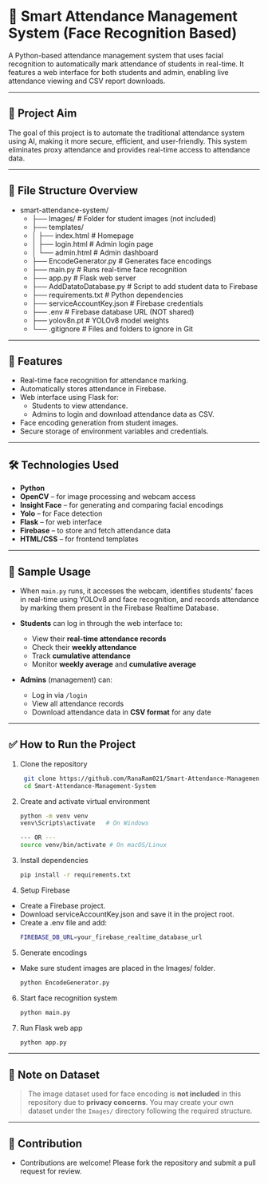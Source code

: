 # 📸 Smart Attendance Management System (Face Recognition Based)

A Python-based attendance management system that uses facial recognition to automatically mark attendance of students in real-time. It features a web interface for both students and admin, enabling live attendance viewing and CSV report downloads.

---

## 🎯 Project Aim

The goal of this project is to automate the traditional attendance system using AI, making it more secure, efficient, and user-friendly. This system eliminates proxy attendance and provides real-time access to attendance data.

---

## 📁 File Structure Overview 
- smart-attendance-system/
  - ├── Images/                    # Folder for student images (not included)
  - ├── templates/
  - │   ├── index.html             # Homepage
  - │   ├── login.html             # Admin login page
  - │   └── admin.html             # Admin dashboard
  - ├── EncodeGenerator.py         # Generates face encodings
  - ├── main.py                    # Runs real-time face recognition
  - ├── app.py                     # Flask web server
  - ├── AddDatatoDatabase.py       # Script to add student data to Firebase
  - ├── requirements.txt           # Python dependencies
  - ├── serviceAccountKey.json     # Firebase credentials 
  - ├── .env                       # Firebase database URL (NOT shared)
  - ├── yolov8n.pt                 # YOLOv8 model weights
  - └── .gitignore                 # Files and folders to ignore in Git

---

## 🚀 Features

- Real-time face recognition for attendance marking.
- Automatically stores attendance in Firebase.
- Web interface using Flask for:
  - Students to view attendance.
  - Admins to login and download attendance data as CSV.
- Face encoding generation from student images.
- Secure storage of environment variables and credentials.

---

## 🛠️ Technologies Used

- **Python**
- **OpenCV** – for image processing and webcam access
- **Insight Face** – for generating and comparing facial encodings
- **Yolo** – for Face detection
- **Flask** – for web interface
- **Firebase** – to store and fetch attendance data
- **HTML/CSS** – for frontend templates

---

## 🧪 Sample Usage

- When `main.py` runs, it accesses the webcam, identifies students' faces in real-time using YOLOv8 and face recognition, and records attendance by marking them present in the Firebase Realtime Database.

- **Students** can log in through the web interface to:
  - View their **real-time attendance records**
  - Check their **weekly attendance**
  - Track **cumulative attendance**
  - Monitor **weekly average** and **cumulative average**

- **Admins** (management) can:
  - Log in via `/login`
  - View all attendance records
  - Download attendance data in **CSV format** for any date

---

## ✅ How to Run the Project

1. Clone the repository
   ```bash
    git clone https://github.com/RanaRam021/Smart-Attendance-Management-System.git
    cd Smart-Attendance-Management-System

2. Create and activate virtual environment
    ```bash
    python -m venv venv
    venv\Scripts\activate   # On Windows
    
    --- OR ---
    source venv/bin/activate # On macOS/Linux

3. Install dependencies
    ```bash
    pip install -r requirements.txt

4. Setup Firebase
- Create a Firebase project.
- Download serviceAccountKey.json and save it in the project root.
- Create a .env file and add:
    ```bash
    FIREBASE_DB_URL=your_firebase_realtime_database_url

5. Generate encodings
- Make sure student images are placed in the Images/ folder.
    ```bash
    python EncodeGenerator.py

6. Start face recognition system
    ```bash
    python main.py

7. Run Flask web app
    ```bash
    python app.py

---

## 🔐 Note on Dataset

> The image dataset used for face encoding is **not included** in this repository due to **privacy concerns**. You may create your own dataset under the `Images/` directory following the required structure.

---

## 🤝 Contribution
- Contributions are welcome! Please fork the repository and submit a pull request for review.

